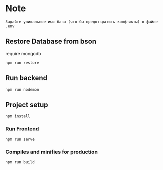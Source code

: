 # Note
```
Задайте уникальное имя базы (что бы предотвратить конфликты) в файле .env
```

## Restore Database from bson

require mongodb

```
npm run restore
```
## Run backend

```
npm run nodemon
```

## Project setup

```
npm install
```

### Run Frontend

```
npm run serve
```

### Compiles and minifies for production

```
npm run build
```
